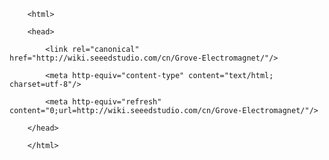 <!DOCTYPE html>
        <html>
        <head>
            <link rel="canonical" href="http://wiki.seeedstudio.com/cn/Grove-Electromagnet/"/>
            <meta http-equiv="content-type" content="text/html; charset=utf-8"/>
            <meta http-equiv="refresh" content="0;url=http://wiki.seeedstudio.com/cn/Grove-Electromagnet/"/>
        </head>
        </html>